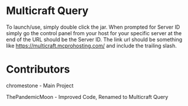 Multicraft Query
=================
To launch/use, simply double click the jar.
When prompted for Server ID simply go the control panel from your host for your specific server
at the end of the URL should be the Server ID.
The link url should be something like https://multicraft.mcprohosting.com/ and include the trailing slash.

Contributors
============
chromestone - Main Project

ThePandemicMoon - Improved Code, Renamed to Multicraft Query
